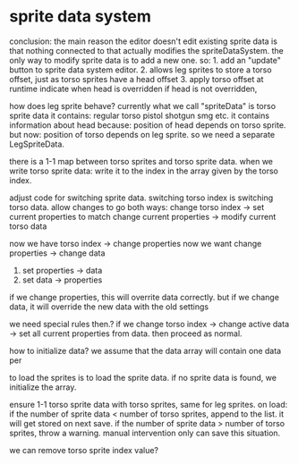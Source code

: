 # sprite data system



conclusion: the main reason the editor doesn't edit existing sprite data is that 
nothing connected to that actually modifies the spriteDataSystem.
the only way to modify sprite data is to add a new one.
so:
    1. add an "update" button to sprite data system editor.
    2. allows leg sprites to store a torso offset, just as torso sprites have a head offset
    3. apply torso offset at runtime
    indicate when head is overridden
        if head is not overridden, 

how does leg sprite behave?
currently what we call "spriteData" is torso sprite data
    it contains:
    regular torso
    pistol
    shotgun
    smg
    etc.
it contains information about head because:
    position of head depends on torso sprite.
but now:
    position of torso depends on leg sprite.
so we need a separate LegSpriteData.

there is a 1-1 map between torso sprites and torso sprite data.
when we write torso sprite data:
    write it to the index in the array given by the torso index.

adjust code for switching sprite data.
switching torso index is switching torso data.
allow changes to go both ways:
    change torso index -> set current properties to match
    change current properties -> modify current torso data

now we have torso index -> change properties
now we want change properties -> change data

1. set properties -> data
2. set data -> properties

if we change properties, this will overrite data correctly.
but if we change data, it will override the new data with the old settings


we need special rules then.?
if we change torso index -> change active data -> set all current properties from data.
then proceed as normal.

how to initialize data? 
we assume that the data array will contain one data per 

to load the sprites is to load the sprite data.
if no sprite data is found, we initialize the array.

ensure 1-1 torso sprite data with torso sprites, same for leg sprites.
    on load: 
        if the number of sprite data < number of torso sprites, append to the list.
        it will get stored on next save.
        if the number of sprite data > number of torso sprites, throw a warning.
        manual intervention only can save this situation.

we can remove torso sprite index value?